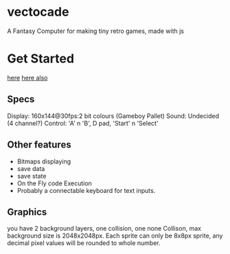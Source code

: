 # vectocade
A Fantasy Computer for making tiny retro games, made with js

# Get Started
[here](https://vectocade.vercel.app/)
[here also](https://imagineeeinc.github.io/vectocade/)

## Specs
Display: 160x144@30fps:2 bit colours (Gameboy Pallet)
Sound: Undecided (4 channel?)
Control: 'A' n 'B', D pad, 'Start' n 'Select'

## Other features
- Bitmaps displaying
- save data
- save state
- On the Fly code Execution
- Probably a connectable keyboard for text inputs.

## Graphics
you have 2 background layers, one collision, one none Collison, max background size is 2048x2048px.
Each sprite can only be 8x8px sprite, any decimal pixel values will be rounded to whole number.
